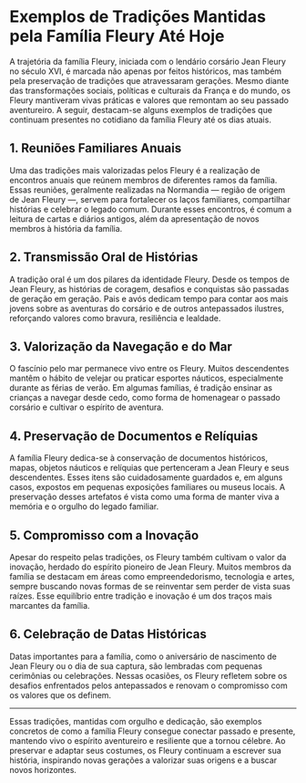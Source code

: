 # Exemplos de Tradições Mantidas pela Família Fleury Até Hoje

A trajetória da família Fleury, iniciada com o lendário corsário Jean Fleury no século XVI, é marcada não apenas por feitos históricos, mas também pela preservação de tradições que atravessaram gerações. Mesmo diante das transformações sociais, políticas e culturais da França e do mundo, os Fleury mantiveram vivas práticas e valores que remontam ao seu passado aventureiro. A seguir, destacam-se alguns exemplos de tradições que continuam presentes no cotidiano da família Fleury até os dias atuais.

## 1. **Reuniões Familiares Anuais**

Uma das tradições mais valorizadas pelos Fleury é a realização de encontros anuais que reúnem membros de diferentes ramos da família. Essas reuniões, geralmente realizadas na Normandia — região de origem de Jean Fleury —, servem para fortalecer os laços familiares, compartilhar histórias e celebrar o legado comum. Durante esses encontros, é comum a leitura de cartas e diários antigos, além da apresentação de novos membros à história da família.

## 2. **Transmissão Oral de Histórias**

A tradição oral é um dos pilares da identidade Fleury. Desde os tempos de Jean Fleury, as histórias de coragem, desafios e conquistas são passadas de geração em geração. Pais e avós dedicam tempo para contar aos mais jovens sobre as aventuras do corsário e de outros antepassados ilustres, reforçando valores como bravura, resiliência e lealdade.

## 3. **Valorização da Navegação e do Mar**

O fascínio pelo mar permanece vivo entre os Fleury. Muitos descendentes mantêm o hábito de velejar ou praticar esportes náuticos, especialmente durante as férias de verão. Em algumas famílias, é tradição ensinar as crianças a navegar desde cedo, como forma de homenagear o passado corsário e cultivar o espírito de aventura.

## 4. **Preservação de Documentos e Relíquias**

A família Fleury dedica-se à conservação de documentos históricos, mapas, objetos náuticos e relíquias que pertenceram a Jean Fleury e seus descendentes. Esses itens são cuidadosamente guardados e, em alguns casos, expostos em pequenas exposições familiares ou museus locais. A preservação desses artefatos é vista como uma forma de manter viva a memória e o orgulho do legado familiar.

## 5. **Compromisso com a Inovação**

Apesar do respeito pelas tradições, os Fleury também cultivam o valor da inovação, herdado do espírito pioneiro de Jean Fleury. Muitos membros da família se destacam em áreas como empreendedorismo, tecnologia e artes, sempre buscando novas formas de se reinventar sem perder de vista suas raízes. Esse equilíbrio entre tradição e inovação é um dos traços mais marcantes da família.

## 6. **Celebração de Datas Históricas**

Datas importantes para a família, como o aniversário de nascimento de Jean Fleury ou o dia de sua captura, são lembradas com pequenas cerimônias ou celebrações. Nessas ocasiões, os Fleury refletem sobre os desafios enfrentados pelos antepassados e renovam o compromisso com os valores que os definem.

---

Essas tradições, mantidas com orgulho e dedicação, são exemplos concretos de como a família Fleury consegue conectar passado e presente, mantendo vivo o espírito aventureiro e resiliente que a tornou célebre. Ao preservar e adaptar seus costumes, os Fleury continuam a escrever sua história, inspirando novas gerações a valorizar suas origens e a buscar novos horizontes.